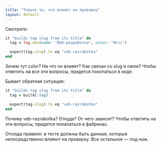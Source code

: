 ```yaml
---
title: "Только то, что влияет на проверку"
layout: default
---
```


Смотрите:
```ruby
it "builds tag slug from its title" do
  tag = Tag.new(name: "Веб-разработка", color: "#ccc")

  expect(tag.slug).to eq "veb-razrabotka"
end
```

Зачем тут color? На что он влияет? Как связан со slug и name? Чтобы ответить на все эти вопросы, придется покопаться в коде.


Бывает обратная ситуация:
```ruby
it "builds tag slug from its title" do
  tag = build(:tag)

  expect(tag.slug).to eq "veb-razrabotka"
end
```

Почему veb-razrabotka? Откуда? От чего зависит? Чтобы ответить на эти вопросы, придется покапаться в фабриках.


Отсюда правило: в тесте должны быть данные, которые непосредственно влияют на проверку. Все остальное — под нож.
